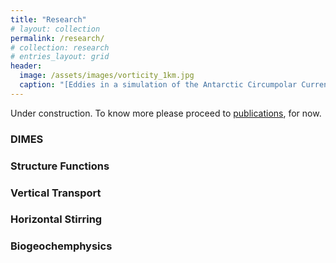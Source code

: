 ```yaml
---
title: "Research"
# layout: collection
permalink: /research/
# collection: research
# entries_layout: grid
header:
  image: /assets/images/vorticity_1km.jpg
  caption: "[Eddies in a simulation of the Antarctic Circumpolar Current.](/assets/documents/Balwada_et_al2018.pdf)"
---
```


Under construction. To know more please proceed to [publications](/publications), for now.

### DIMES

### Structure Functions

### Vertical Transport

### Horizontal Stirring

### Biogeochemphysics
